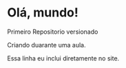 # Olá, mundo!
 Primeiro Repositorio versionado

Criando duarante uma aula.

Essa linha eu inclui diretamente no site.
